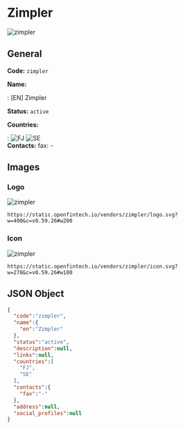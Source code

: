 
# Zimpler 
![zimpler](https://static.openfintech.io/vendors/zimpler/logo.svg?w=400&c=v0.59.26#w200)  

## General 
 
**Code:** `zimpler` 
 
**Name:** 
 
:	[EN] Zimpler 
 
**Status:** `active` 
 
 
**Countries:** 
 
:	![FJ](https://cdnjs.cloudflare.com/ajax/libs/flag-icon-css/3.3.0/flags/4x3/fj.svg#w24) 	![SE](https://cdnjs.cloudflare.com/ajax/libs/flag-icon-css/3.3.0/flags/4x3/se.svg#w24)  
**Contacts:** 
fax: -
## Images 

### Logo 
 
![zimpler](https://static.openfintech.io/vendors/zimpler/logo.svg?w=400&c=v0.59.26#w200)  

```
https://static.openfintech.io/vendors/zimpler/logo.svg?w=400&c=v0.59.26#w200
```  

### Icon 
 
![zimpler](https://static.openfintech.io/vendors/zimpler/icon.svg?w=278&c=v0.59.26#w100)  

```
https://static.openfintech.io/vendors/zimpler/icon.svg?w=278&c=v0.59.26#w100
```  

## JSON Object 

```json
{
  "code":"zimpler",
  "name":{
    "en":"Zimpler"
  },
  "status":"active",
  "description":null,
  "links":null,
  "countries":[
    "FJ",
    "SE"
  ],
  "contacts":{
    "fax":"-"
  },
  "address":null,
  "social_profiles":null
}
```  
